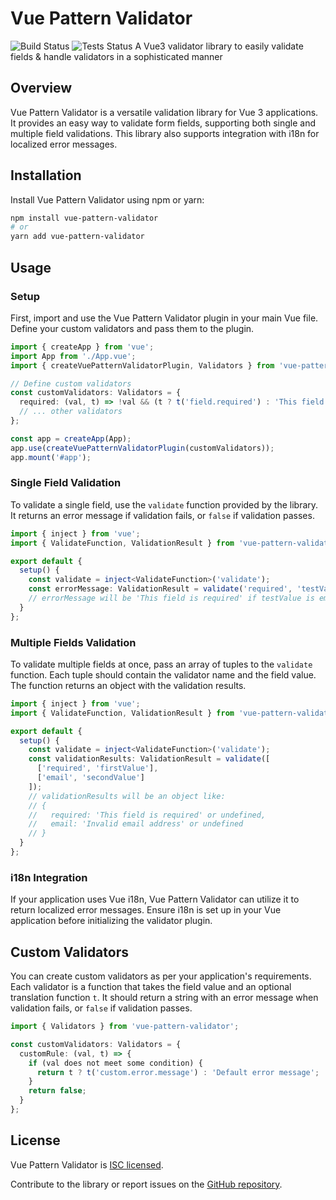# Vue Pattern Validator
![Build Status](https://github.com/shahidullahkhankhattak/vue-pattern-validator/actions/workflows/build.yml/badge.svg?branch=main)
![Tests Status](https://github.com/shahidullahkhankhattak/vue-pattern-validator/actions/workflows/test.yml/badge.svg?branch=main&event=push)
A Vue3 validator library to easily validate fields & handle validators in a sophisticated manner

## Overview

Vue Pattern Validator is a versatile validation library for Vue 3 applications. It provides an easy way to validate form fields, supporting both single and multiple field validations. This library also supports integration with i18n for localized error messages.

## Installation

Install Vue Pattern Validator using npm or yarn:

```bash
npm install vue-pattern-validator
# or
yarn add vue-pattern-validator
```

## Usage

### Setup

First, import and use the Vue Pattern Validator plugin in your main Vue file. Define your custom validators and pass them to the plugin.

```typescript
import { createApp } from 'vue';
import App from './App.vue';
import { createVuePatternValidatorPlugin, Validators } from 'vue-pattern-validator';

// Define custom validators
const customValidators: Validators = {
  required: (val, t) => !val && (t ? t('field.required') : 'This field is required'),
  // ... other validators
};

const app = createApp(App);
app.use(createVuePatternValidatorPlugin(customValidators));
app.mount('#app');
```

### Single Field Validation

To validate a single field, use the `validate` function provided by the library. It returns an error message if validation fails, or `false` if validation passes.

```typescript
import { inject } from 'vue';
import { ValidateFunction, ValidationResult } from 'vue-pattern-validator';

export default {
  setup() {
    const validate = inject<ValidateFunction>('validate');
    const errorMessage: ValidationResult = validate('required', 'testValue');
    // errorMessage will be 'This field is required' if testValue is empty, or false if not
  }
};
```

### Multiple Fields Validation

To validate multiple fields at once, pass an array of tuples to the `validate` function. Each tuple should contain the validator name and the field value. The function returns an object with the validation results.

```typescript
import { inject } from 'vue';
import { ValidateFunction, ValidationResult } from 'vue-pattern-validator';

export default {
  setup() {
    const validate = inject<ValidateFunction>('validate');
    const validationResults: ValidationResult = validate([
      ['required', 'firstValue'],
      ['email', 'secondValue']
    ]);
    // validationResults will be an object like:
    // {
    //   required: 'This field is required' or undefined,
    //   email: 'Invalid email address' or undefined
    // }
  }
};
```

### i18n Integration

If your application uses Vue i18n, Vue Pattern Validator can utilize it to return localized error messages. Ensure i18n is set up in your Vue application before initializing the validator plugin.

## Custom Validators

You can create custom validators as per your application's requirements. Each validator is a function that takes the field value and an optional translation function `t`. It should return a string with an error message when validation fails, or `false` if validation passes.

```typescript
import { Validators } from 'vue-pattern-validator';

const customValidators: Validators = {
  customRule: (val, t) => {
    if (val does not meet some condition) {
      return t ? t('custom.error.message') : 'Default error message';
    }
    return false;
  }
};
```

## License

Vue Pattern Validator is [ISC licensed](https://opensource.org/licenses/ISC). 

Contribute to the library or report issues on the [GitHub repository](https://github.com/shahidullahkhankhattak/vue-pattern-validator).
